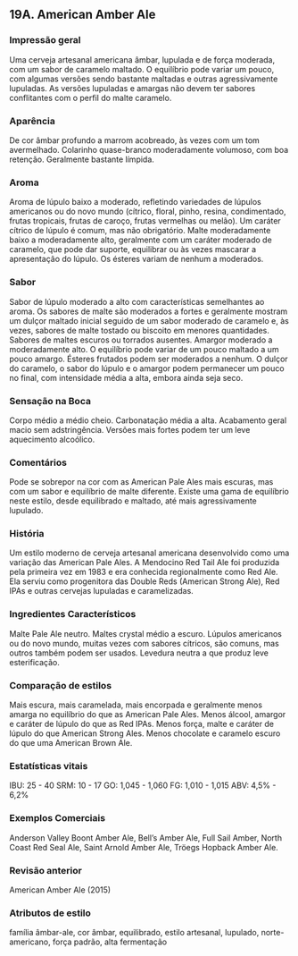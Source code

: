 ## 19A. American Amber Ale

### Impressão geral

Uma cerveja artesanal americana âmbar, lupulada e de força moderada, com um sabor de caramelo maltado. O equilíbrio pode variar um pouco, com algumas versões sendo bastante maltadas e outras agressivamente lupuladas. As versões lupuladas e amargas não devem ter sabores conflitantes com o perfil do malte caramelo.

### Aparência

De cor âmbar profundo a marrom acobreado, às vezes com um tom avermelhado. Colarinho quase-branco moderadamente volumoso, com boa retenção. Geralmente bastante límpida.

### Aroma

Aroma de lúpulo baixo a moderado, refletindo variedades de lúpulos americanos ou do novo mundo (cítrico, floral, pinho, resina, condimentado, frutas tropicais, frutas de caroço, frutas vermelhas ou melão). Um caráter cítrico de lúpulo é comum, mas não obrigatório. Malte moderadamente baixo a moderadamente alto, geralmente com um caráter moderado de caramelo, que pode dar suporte, equilibrar ou às vezes mascarar a apresentação do lúpulo. Os ésteres variam de nenhum a moderados.

### Sabor

Sabor de lúpulo moderado a alto com características semelhantes ao aroma. Os sabores de malte são moderados a fortes e geralmente mostram um dulçor maltado inicial seguido de um sabor moderado de caramelo e, às vezes, sabores de malte tostado ou biscoito em menores quantidades. Sabores de maltes escuros ou torrados ausentes. Amargor moderado a moderadamente alto. O equilíbrio pode variar de um pouco maltado a um pouco amargo. Ésteres frutados podem ser moderados a nenhum. O dulçor do caramelo, o sabor do lúpulo e o amargor podem permanecer um pouco no final, com intensidade média a alta, embora ainda seja seco.

### Sensação na Boca

Corpo médio a médio cheio. Carbonatação média a alta. Acabamento geral macio sem adstringência. Versões mais fortes podem ter um leve aquecimento alcoólico.

### Comentários

Pode se sobrepor na cor com as American Pale Ales mais escuras, mas com um sabor e equilíbrio de malte diferente. Existe uma gama de equilíbrio neste estilo, desde equilibrado e maltado, até mais agressivamente lupulado.

### História

Um estilo moderno de cerveja artesanal americana desenvolvido como uma variação das American Pale Ales. A Mendocino Red Tail Ale foi produzida pela primeira vez em 1983 e era conhecida regionalmente como Red Ale. Ela serviu como progenitora das Double Reds (American Strong Ale), Red IPAs e outras cervejas lupuladas e caramelizadas.

### Ingredientes Característicos

Malte Pale Ale neutro. Maltes crystal médio a escuro. Lúpulos americanos ou do novo mundo, muitas vezes com sabores cítricos, são comuns, mas outros também podem ser usados. Levedura neutra a que produz leve esterificação.

### Comparação de estilos

Mais escura, mais caramelada, mais encorpada e geralmente menos amarga no equilíbrio do que as American Pale Ales. Menos álcool, amargor e caráter de lúpulo do que as Red IPAs. Menos força, malte e caráter de lúpulo do que American Strong Ales. Menos chocolate e caramelo escuro do que uma American Brown Ale.

### Estatísticas vitais

IBU: 25 - 40
SRM: 10 - 17
GO: 1,045 - 1,060
FG: 1,010 - 1,015
ABV: 4,5% - 6,2%

### Exemplos Comerciais

Anderson Valley Boont Amber Ale, Bell’s Amber Ale, Full Sail Amber, North Coast Red Seal Ale, Saint Arnold Amber Ale, Tröegs Hopback Amber Ale.

### Revisão anterior

American Amber Ale (2015)

### Atributos de estilo

família âmbar-ale, cor âmbar, equilibrado, estilo artesanal, lupulado, norte-americano, força padrão, alta fermentação